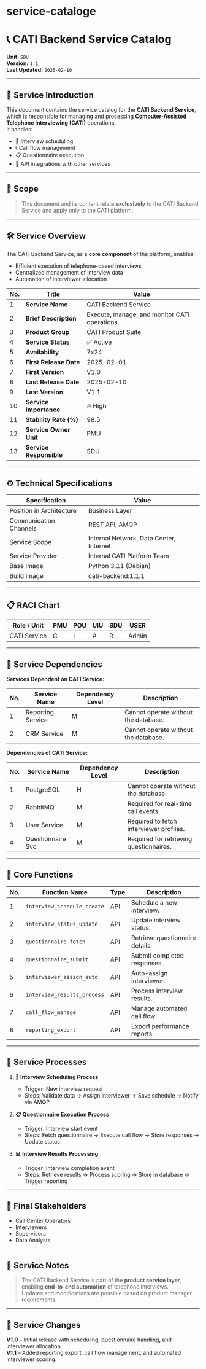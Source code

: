 # service-cataloge


# 📞 CATI Backend Service Catalog

**Unit:** `SDU`  
**Version:** `1.1`  
**Last Updated:** `2025-02-10`

---

## 📄 Service Introduction
This document contains the service catalog for the **CATI Backend Service**, which is responsible for managing and processing **Computer-Assisted Telephone Interviewing (CATI)** operations.  
It handles:
- 📅 Interview scheduling  
- 📞 Call flow management  
- 📋 Questionnaire execution  
- 🔗 API integrations with other services

---

## 🎯 Scope
> This document and its content relate **exclusively** to the CATI Backend Service and apply only to the CATI platform.

---

## 🛠 Service Overview

The CATI Backend Service, as a **core component** of the platform, enables:
- Efficient execution of telephone-based interviews  
- Centralized management of interview data  
- Automation of interviewer allocation  

| **No.** | **Title**              | **Value**                                                                 |
|---------|------------------------|---------------------------------------------------------------------------|
| 1       | **Service Name**       | CATI Backend Service                                                      |
| 2       | **Brief Description**  | Execute, manage, and monitor CATI operations.                             |
| 3       | **Product Group**      | CATI Product Suite                                                        |
| 4       | **Service Status**     | ✅ Active                                                                 |
| 5       | **Availability**       | 7x24                                                                      |
| 6       | **First Release Date** | 2025-02-01                                                                |
| 7       | **First Version**      | V1.0                                                                      |
| 8       | **Last Release Date**  | 2025-02-10                                                                |
| 9       | **Last Version**       | V1.1                                                                      |
| 10      | **Service Importance** | 🔥 High                                                                   |
| 11      | **Stability Rate (%)** | 98.5                                                                      |
| 12      | **Service Owner Unit** | PMU                                                                       |
| 13      | **Service Responsible**| SDU                                                                       |

---

## ⚙ Technical Specifications

| **Specification**         | **Value**                      |
|---------------------------|-------------------------------|
| Position in Architecture  | Business Layer                |
| Communication Channels    | REST API, AMQP                |
| Service Scope             | Internal Network, Data Center, Internet |
| Service Provider          | Internal CATI Platform Team   |
| Base Image                | Python 3.11 (Debian)          |
| Build Image               | cati-backend:1.1.1           |

---

## 📋 RACI Chart

| Role / Unit  | PMU | POU | UIU | SDU | USER |
|--------------|-----|-----|-----|-----|------|
| CATI Service | C   | I   | A   | R   | Admin|

---

## 🔗 Service Dependencies

**Services Dependent on CATI Service:**

| No. | Service Name       | Dependency Level | Description            |
|-----|--------------------|------------------|------------------------|
| 1   | Reporting Service   | M                |         Cannot operate without the database.               |
| 2   | CRM Service        | M                |          Cannot operate without the database.              |

**Dependencies of CATI Service:**

| No. | Service Name       | Dependency Level | Description                                |
|-----|--------------------|------------------|--------------------------------------------|
| 1   | PostgreSQL         | H                | Cannot operate without the database.       |
| 2   | RabbitMQ           | M                | Required for real-time call events.        |
| 3   | User Service       | M                | Required to fetch interviewer profiles.    |
| 4   | Questionnaire Svc  | M                | Required for retrieving questionnaires.    |

---

## 🧩 Core Functions

| No. | Function Name              | Type   | Description                 |
|-----|----------------------------|--------|-----------------------------|
| 1   | `interview_schedule_create`| API    | Schedule a new interview.    |
| 2   | `interview_status_update`  | API    | Update interview status.     |
| 3   | `questionnaire_fetch`      | API    | Retrieve questionnaire details. |
| 4   | `questionnaire_submit`     | API    | Submit completed responses.  |
| 5   | `interviewer_assign_auto`  | API    | Auto-assign interviewer.     |
| 6   | `interview_results_process`| API    | Process interview results.   |
| 7   | `call_flow_manage`         | API    | Manage automated call flow.  |
| 8   | `reporting_export`         | API    | Export performance reports.  |

---

## 🔄 Service Processes

1. **📅 Interview Scheduling Process**  
   - Trigger: New interview request  
   - Steps: Validate data → Assign interviewer → Save schedule → Notify via AMQP

2. **📋 Questionnaire Execution Process**  
   - Trigger: Interview start event  
   - Steps: Fetch questionnaire → Execute call flow → Store responses → Update status

3. **📊 Interview Results Processing**  
   - Trigger: Interview completion event  
   - Steps: Retrieve results → Process scoring → Store in database → Trigger reporting

---

## 👥 Final Stakeholders
- Call Center Operators  
- Interviewers  
- Supervisors  
- Data Analysts  

---

## 📝 Service Notes
> The CATI Backend Service is part of the **product service layer**, enabling **end-to-end automation** of telephone interviews.  
> Updates and modifications are possible based on product manager requirements.

---

## 📌 Service Changes

**V1.0** – Initial release with scheduling, questionnaire handling, and interviewer allocation.  
**V1.1** – Added reporting export, call flow management, and automated interviewer scoring.
